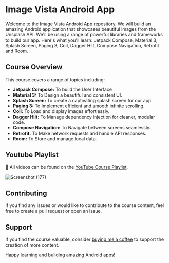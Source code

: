 # Image Vista Android App

Welcome to the Image Vista Android App repository. We will build an amazing Android application that showcases beautiful images from the Unsplash API. We'll be using a range of powerful libraries and frameworks to build our app. Here's what you'll learn: Jetpack Compose, Material 3, Splash Screen, Paging 3, Coil, Dagger Hilt, Compose Navigation, Retrofit and Room.

## Course Overview

This course covers a range of topics including:

- **Jetpack Compose:** To build the User Interface
- **Material 3:** To Design a beautiful and consistent UI.
- **Splash Screen:** To create a captivating splash screen for our app.
- **Paging 3:** To Implement efficient and smooth infinite scrolling.
- **Coil:** To Load and display images effortlessly.
- **Dagger Hilt:** To Manage dependency injection for cleaner, modular code.
- **Compose Navigation:** To Navigate between screens seamlessly.
- **Retrofit:** To Make network requests and handle API responses.
- **Room:** To Store and manage local data.

## Youtube Playlist

🎥 All videos can be found on the [YouTube Course Playlist](https://youtube.com/playlist?list=PL1b73-6UjePBns1mFhHNhZvIUXEFNdd8c&si=1xu29HdLqcZJ_RW-).

![Screenshot (177)](https://github.com/CodeInKotLang/ImageVista/assets/110901093/4dbd8638-5464-4bd6-9a1d-54e104da6d13)


## Contributing

If you find any issues or would like to contribute to the course content, feel free to create a pull request or open an issue.

## Support

If you find the course valuable, consider [buying me a coffee](https://ko-fi.com/mohammadarif) to support the creation of more content.

Happy learning and building amazing Android apps!
